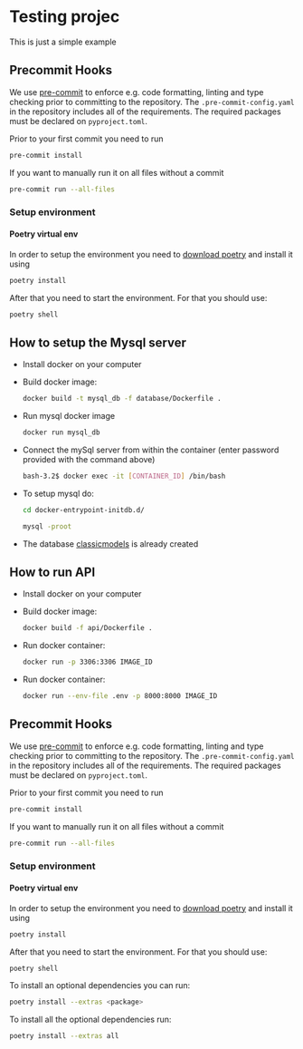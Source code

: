 # Testing projec

This is just a simple example

## Precommit Hooks

We use [pre-commit](https://pre-commit.com/) to enforce e.g. code formatting,
linting and type checking prior to committing to the repository.
The `.pre-commit-config.yaml` in the repository includes all of the requirements.
The required packages must be declared on `pyproject.toml`.

Prior to your first commit you need to run

```zsh
pre-commit install
```

If you want to manually run it on all files without a commit

```zsh
pre-commit run --all-files
```

### Setup environment

#### Poetry virtual env

In order to setup the environment you need to
[download poetry](https://python-poetry.org/docs/) and install it using

```zsh
poetry install
```

After that you need to start the environment. For that you should use:

```zsh
poetry shell
```

## How to setup the Mysql server

- Install docker on your computer

- Build docker image:

    ```bash
    docker build -t mysql_db -f database/Dockerfile .
    ```

- Run mysql docker image

    ```bash
    docker run mysql_db
    ```

- Connect the mySql server from within the container
(enter password provided with the command above)

    ```bash
    bash-3.2$ docker exec -it [CONTAINER_ID] /bin/bash
    ```
- To setup mysql do:

    ```bash
    cd docker-entrypoint-initdb.d/
    ```

    ```bash
    mysql -proot
    ```

- The database [classicmodels](database/mysqlsampledatabase.sql) is already created



## How to run API
- Install docker on your computer

- Build docker image:

    ```bash
    docker build -f api/Dockerfile .
    ```

- Run docker container:

    ```bash
    docker run -p 3306:3306 IMAGE_ID
    ```

- Run docker container:

    ```bash
    docker run --env-file .env -p 8000:8000 IMAGE_ID
    ```


## Precommit Hooks

We use [pre-commit](https://pre-commit.com/) to enforce e.g. code formatting,
linting and type checking prior to committing to the repository.
The `.pre-commit-config.yaml` in the repository includes all of the requirements.
The required packages must be declared on `pyproject.toml`.

Prior to your first commit you need to run

```zsh
pre-commit install
```

If you want to manually run it on all files without a commit

```zsh
pre-commit run --all-files
```

### Setup environment

#### Poetry virtual env

In order to setup the environment you need to
[download poetry](https://python-poetry.org/docs/) and install it using

```zsh
poetry install
```

After that you need to start the environment. For that you should use:

```zsh
poetry shell
```

To install an optional dependencies you can run:

```zsh
poetry install --extras <package>
```

To install all the optional dependencies run:

```zsh
poetry install --extras all
```
